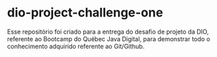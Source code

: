 # dio-project-challenge-one
Esse repositório foi criado para a entrega do desafio de projeto da DIO, referente ao Bootcamp do Québec Java Digital, para demonstrar todo o conhecimento adquirido referente ao Git/Github.
